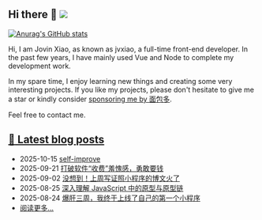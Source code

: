 ## Hi there 👋 ![](https://komarev.com/ghpvc/?username=jvxiao&color=blue&style=plastic)

<!--
**jvxiao/jvxiao** is a ✨ _special_ ✨ repository because its `README.md` (this file) appears on your GitHub profile.

Here are some ideas to get you started:

- 🔭 I’m currently working on ...
- 🌱 I’m currently learning ...
- 👯 I’m looking to collaborate on ...
- 🤔 I’m looking for help with ...
- 💬 Ask me about ...
- 📫 How to reach me: ... 
- 😄 Pronouns: ...
- ⚡ Fun fact: ...
-->

[![Anurag's GitHub stats](https://github-readme-stats.vercel.app/api?username=jvxiao)](https://github.com/jvxiao)

Hi, I am Jovin Xiao, as known as jvxiao, a full-time front-end developer. In the past few years, I have mainly used Vue and Node to complete my development work. 

In my spare time, I enjoy learning new things and creating some very interesting projects. If you like my projects, please don't hesitate to give me a star or kindly consider [sponsoring me by 面包多](https://mbd.pub/o/jvxiao/work).

Feel free to contact me.

## [:memo: Latest blog posts](https://jvxiao.cn)
<!-- blog-start-->
- 2025-10-15 [self-improve](https://www.jvxiao.cn/posts/self-improve.html)
- 2025-09-21 [打破软件“收费”羞愧感，勇敢要钱](https://www.jvxiao.cn/posts/about-software-charges.html)
- 2025-09-02 [没想到！上周写证照小程序的博文火了](https://www.jvxiao.cn/posts/last-popular-article.html)
- 2025-08-25 [深入理解 JavaScript 中的原型与原型链](https://www.jvxiao.cn/posts/prototype-in-js.html)
- 2025-08-24 [爆肝三周，我终于上线了自己的第一个小程序](https://www.jvxiao.cn/posts/my-first-miniprogram.html)
- [阅读更多...](https://www.jvxiao.cn/archives/)
<!-- blog-end -->
